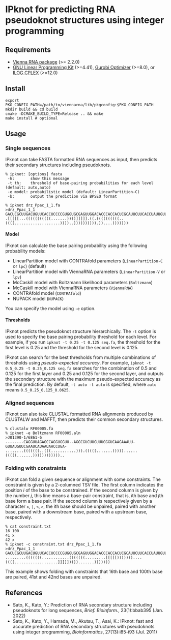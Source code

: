 IPknot for predicting RNA pseudoknot structures using integer programming
=========================================================================

Requirements
------------

* [Vienna RNA package](https://www.tbi.univie.ac.at/RNA/) (>= 2.2.0)
* [GNU Linear Programming Kit](http://www.gnu.org/software/glpk/) (>=4.41),
  [Gurobi Optimizer](http://www.gurobi.com/) (>=8.0),
  or [ILOG CPLEX](https://www.ibm.com/products/ilog-cplex-optimization-studio) (>=12.0)

Install
-------

	export PKG_CONFIG_PATH=/path/to/viennarna/lib/pkgconfig:$PKG_CONFIG_PATH
	mkdir build && cd build
	cmake -DCMAKE_BUILD_TYPE=Release .. && make 
	make install # optional

Usage
-----

### Single sequences

IPknot can take FASTA formatted RNA sequences as input, then predicts their secondary structures including pseudoknots.

	% ipknot: [options] fasta
	 -h:       show this message
	 -t th:    threshold of base-pairing probabilities for each level (default: auto,auto)
	 -e model: probabilistic model (default: LinearPartition-C)
	 -b:       output the prediction via BPSEQ format

	% ipknot drz_Ppac_1_1.fa
	>drz_Ppac_1_1
	GACUCGCUUGACUGUUCACCUCCCCGUGGUGCGAGUUGGACACCCACCACUCGCAUUCUUCACCUAUUGUUUAAUUGUGCUUGUGGUGGGUGACUGAGAAACAGUC
	.[[[[[...(((((((((((.......))))]]]]].((.((((((((((..((((....................))))..)))))))))).))....)))))))

#### Model

IPknot can calculate the base pairing probability using the following probability models:

* LinearPartition model with CONTRAfold parameters (`LinearPartition-C` or `lpc`) (default)
* LinearPartition model with ViennaRNA parameters (`LinearPartition-V` or `lpv`)
* McCaskill model with Boltzmann likelihood parameters (`Boltzmann`)
* McCaskill model with ViennaRNA parameters (`ViennaRNA`)
* CONTRAfold model (`CONTRAfold`)
* NUPACK model (`NUPACK`)

You can specify the model using `-e` option.

#### Thresholds

IPknot predicts the pseudoknot structure hierarchically. The `-t` option is used to specify the base pairing probability threshold for each level. For example, if you run `ipknot -t 0.25 -t 0.125 seq.fa`, the threshold for the first level is 0.25 and the threshold for the second level is 0.125.

IPknot can search for the best thresholds from multiple combinations of thresholds using *pseudo-expected accuracy*. For example, `ipknot -t 0.5_0.25 -t 0.25_0.125 seq.fa` searches for the combination of 0.5 and 0.125 for the first layer and 0.25 and 0.125 for the second layer, and outputs the secondary structure with the maximum pseudo-expected accuracy as the final prediction. By default, `-t auto -t auto` is specified, where `auto` means `0.5_0.25_0.125_0.0625`.

### Aligned sequences

IPknot can also take CLUSTAL formatted RNA alignments produced by CLUSTALW and MAFFT, then predicts their common secondary structures.

	% clustalw RF00005.fa
	% ipknot -e Boltzmann RF00005.aln
	>J01390-1/6861-6
	--------CAGGUUAGAGCCAGGUGGUU--AGGCGUCUUGUUUGGGUCAAGAAAUU-GUUAUGUUCGAAUCAUAAUAACCUGA-
	........(((((((..(((...........))).(((((.......)))))......(((((.......))))))))))))..

### Folding with constraints

IPknot can fold a given sequence or alignment with some constraints. The constraint is given by a 2-columned TSV file. The first column indicates the position *i* of the base to be constrained. If the second column is given by the number *j*, this line means a base-pair constraint, that is, *i*th base and *j*th base form a base pair. If the second column is respectively given by a character `x`, `|`, `<`, `>`, the *i*th base should be unpaired, paired with another base, paired with a downstream base, paired with a upstream base, respectively.

	% cat constraint.txt
	16 100
	41 x
	42 x
	% ipknot -c constraint.txt drz_Ppac_1_1.fa
	>drz_Ppac_1_1
	GACUCGCUUGACUGUUCACCUCCCCGUGGUGCGAGUUGGACACCCACCACUCGCAUUCUUCACCUAUUGUUUAAUUGUGCUUGUGGUGGGUGACUGAGAAACAGUC
	.........(((((((............(((((((.........[[[[[)))))))....((((...................]]]]])))).......)))))))

This example shows folding with constraints that 16th base and 100th base are paired, 41st and 42nd bases are unpaired.

References
----------

* Sato, K., Kato, Y.: Prediction of RNA secondary structure including pseudoknots for long sequences, *Brief. Bioinform.*, 23(1):bbab395 (Jan. 2022)
* Sato, K., Kato, Y., Hamada, M., Akutsu, T., Asai, K.: IPknot: fast and accurate prediction of RNA secondary structures with pseudoknots using integer programming, *Bioinformatics*, 27(13):i85-i93 (Jul. 2011)
